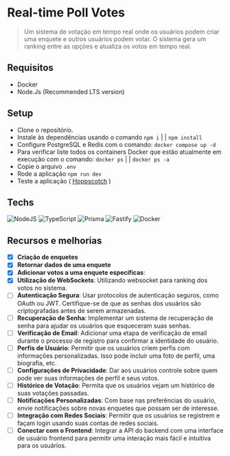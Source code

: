 # Real-time Poll Votes
> Um sistema de votação em tempo real onde os usuários podem criar uma enquete e outros usuários podem votar. O sistema gera um ranking entre as opções e atualiza os votos em tempo real.

## Requisitos
- Docker
- Node.Js (Recommended LTS version)

## Setup
- Clone o repositório.
- Instale às dependências usando o comando `npm i` | | `npm install`
- Configure PostgreSQL e Redis com o comando: `docker compose up -d`
- Para verificar liste todos os containers Docker que estão atualmente em execução com o comando: `docker ps` | | `docker ps -a`
- Copie o arquivo `.env`
- Rode a aplicação `npm run dev`
- Teste a aplicação ( <a href="https://hoppscotch.io/">Hoppscotch</a> )

## Techs
![NodeJS](https://img.shields.io/badge/node.js-6DA55F?style=for-the-badge&logo=node.js&logoColor=white)
![TypeScript](https://img.shields.io/badge/typescript-%23007ACC.svg?style=for-the-badge&logo=typescript&logoColor=white)
![Prisma](https://img.shields.io/badge/Prisma-3982CE?style=for-the-badge&logo=Prisma&logoColor=white)
![Fastify](https://img.shields.io/badge/fastify-%23000000.svg?style=for-the-badge&logo=fastify&logoColor=white)
![Docker](https://img.shields.io/badge/docker-%230db7ed.svg?style=for-the-badge&logo=docker&logoColor=white)

## Recursos e melhorias
- [x] **Criação de enquetes**
- [x] **Retornar dados de uma enquete**
- [x] **Adicionar votos a uma enquete específicas**: 
- [x] **Utilização de WebSockets**: Utilizando websocket para ranking dos votos no sistema.
- [ ] **Autenticação Segura**: Usar protocolos de autenticação seguros, como OAuth ou JWT. Certifique-se de que as senhas dos usuários são criptografadas antes de serem armazenadas.
- [ ] **Recuperação de Senha**: Implementar um sistema de recuperação de senha para ajudar os usuários que esqueceram suas senhas.
- [ ] **Verificação de Email**: Adicionar uma etapa de verificação de email durante o processo de registro para confirmar a identidade do usuário.
- [ ] **Perfis de Usuário**: Permitir que os usuários criem perfis com informações personalizadas. Isso pode incluir uma foto de perfil, uma biografia, etc.
- [ ] **Configurações de Privacidade**: Dar aos usuários controle sobre quem pode ver suas informações de perfil e seus votos.
- [ ] **Histórico de Votação**: Permita que os usuários vejam um histórico de suas votações passadas.
- [ ] **Notificações Personalizadas**: Com base nas preferências do usuário, envie notificações sobre novas enquetes que possam ser de interesse.
- [ ] **Integração com Redes Sociais**: Permitir que os usuários se registrem e façam login usando suas contas de redes sociais. 
- [ ] **Conectar com o Frontend**: Integrar a API do backend com uma interface de usuário frontend para permitir uma interação mais fácil e intuitiva para os usuários.
